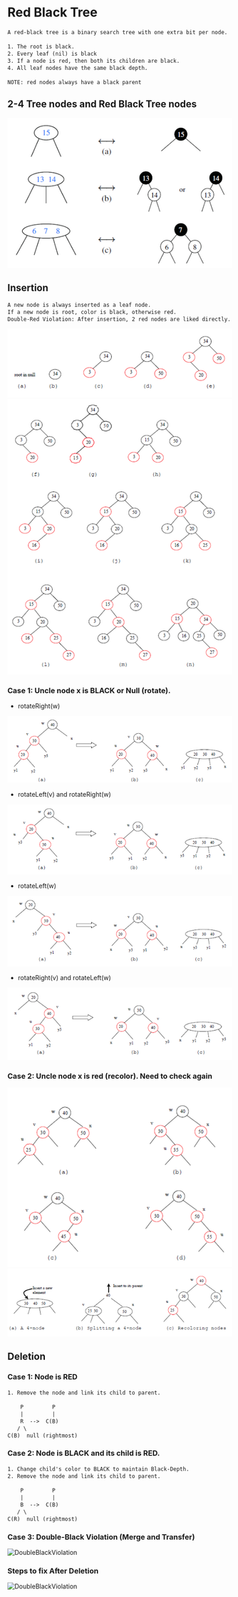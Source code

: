 # Red Black Tree

    A red-black tree is a binary search tree with one extra bit per node.
    
    1. The root is black.
    2. Every leaf (nil) is black
    3. If a node is red, then both its children are black.
    4. All leaf nodes have the same black depth.
    
    NOTE: red nodes always have a black parent 
    
## 2-4 Tree nodes and Red Black Tree nodes   
![RedBlackTreeNode](/images/RedBlackTreeNode.png)

## Insertion
    
    A new node is always inserted as a leaf node.
    If a new node is root, color is black, otherwise red.
    Double-Red Violation: After insertion, 2 red nodes are liked directly.

![DoubleRedInsertion](/images/RedBlackTreeInsertion.png)
![DoubleRedInsertion](/images/RedBlackTreeInsertion2.png)

### Case 1: Uncle node x is BLACK or Null (rotate).

* rotateRight(w)
    
![DoubleRedViolation](/images/RedBlackTreeDoubleRedViolation1-1.png)

* rotateLeft(v) and rotateRight(w)

![DoubleRedViolation](/images/RedBlackTreeDoubleRedViolation1-2.png)

* rotateLeft(w)

![DoubleRedViolation](/images/RedBlackTreeDoubleRedViolation1-3.png)

* rotateRight(v) and rotateLeft(w)

![DoubleRedViolation](/images/RedBlackTreeDoubleRedViolation1-4.png)

### Case 2: Uncle node x is red (recolor). Need to check again
![DoubleRedViolation](/images/RedBlackTreeDoubleRedViolation2-1.png)
![DoubleRedViolation](/images/RedBlackTreeDoubleRedViolation2-2.png)


## Deletion

### Case 1: Node is RED

    1. Remove the node and link its child to parent.

        P         P
        |         |
        R  -->  C(B)
       / \
    C(B)  null (rightmost)    

### Case 2: Node is BLACK and its child is RED.

    1. Change child's color to BLACK to maintain Black-Depth.
    2. Remove the node and link its child to parent.

        P         P       
        |         |      
        B  -->  C(B)      
       / \           
    C(R)  null (rightmost)

### Case 3: Double-Black Violation (Merge and Transfer)
![DoubleBlackViolation](/images/RedBlackTreeDoubleBlackViolation.png)

### Steps to fix After Deletion 
![DoubleBlackViolation](/images/RedBlackTreeDoubleBlackViolation2.png)

